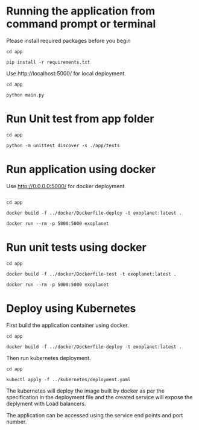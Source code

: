 # Running the application from command prompt or terminal

Please install required packages before you begin

```
cd app

pip install -r requirements.txt
```

Use http://localhost:5000/ for local deployment.

```
cd app

python main.py
```

# Run Unit test from app folder

```
cd app

python -m unittest discover -s ./app/tests
```

# Run application using docker

Use http://0.0.0.0:5000/ for docker deployment.

```

cd app

docker build -f ../docker/Dockerfile-deploy -t exoplanet:latest .

docker run --rm -p 5000:5000 exoplanet

```

# Run unit tests using docker

```
cd app

docker build -f ../docker/Dockerfile-test -t exoplanet:latest .

docker run --rm -p 5000:5000 exoplanet
```

# Deploy using Kubernetes


First build the application container using docker.

```
cd app

docker build -f ../docker/Dockerfile-deploy -t exoplanet:latest .

```

Then run kubernetes deployment. 

```
cd app

kubectl apply -f ../kubernetes/deployment.yaml 

```

The kubernetes will deploy the image built by docker as per the specification in the deployment file and the created service will expose the deplyment with Load balancers.

The application can be accessed using the service end points and port number.




